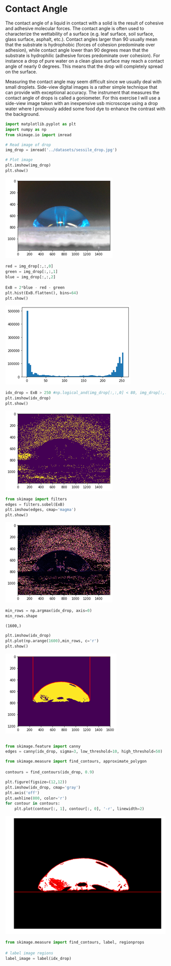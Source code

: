 # Contact Angle

The contact angle of a liquid in contact with a solid is the result of cohesive and adhesive molecular forces. The contact angle is often used to characterize the wettability of a surface (e.g. leaf surface, soil surface, glass surface, asphalt, etc.). Contact angles larger than 90 usually mean that the substrate is hydrophobic (forces of cohesion predominate over adhesion), while contact angle lower than 90 degrees mean that the substrate is hydrophilic (adhesive forces predominate over cohesion). For instance a drop of pure water on a clean glass surface may reach a contact angle of nearly 0 degrees. This means that the drop will completely spread on the surface.

Measuring the contact angle may seem difficult since we usually deal with small droplets. Side-view digital images is a rather simple technique that can provide with exceptional accuracy. The instrument that measures the contact angle of drops is called a goniometer. For this exercise I will use a side-view image taken with an inexpensive usb microscope using a drop water where I previously added some food dye to enhance the contrast with the background.


```python
import matplotlib.pyplot as plt
import numpy as np
from skimage.io import imread

```


```python
# Read image of drop
img_drop = imread('../datasets/sessile_drop.jpg')

```


```python
# Plot image
plt.imshow(img_drop)
plt.show()
```


![png](image_analysis_contact_angle_files/image_analysis_contact_angle_3_0.png)



```python
red = img_drop[:,:,0]
green = img_drop[:,:,1]
blue = img_drop[:,:,2]

ExB = 2*blue - red - green
plt.hist(ExB.flatten(), bins=64)
plt.show()
```


![png](image_analysis_contact_angle_files/image_analysis_contact_angle_4_0.png)



```python
idx_drop = ExB > 250 #np.logical_and(img_drop[:,:,0] < 80, img_drop[:,:,2] > 100)
plt.imshow(idx_drop)
plt.show()
```


![png](image_analysis_contact_angle_files/image_analysis_contact_angle_5_0.png)



```python
from skimage import filters
edges = filters.sobel(ExB)
plt.imshow(edges, cmap='magma')
plt.show()
```


![png](image_analysis_contact_angle_files/image_analysis_contact_angle_6_0.png)



```python
min_rows = np.argmax(idx_drop, axis=0)
min_rows.shape
```




    (1600,)




```python
plt.imshow(idx_drop)
plt.plot(np.arange(1600),min_rows, c='r')
plt.show()
```


![png](image_analysis_contact_angle_files/image_analysis_contact_angle_8_0.png)



```python

```


```python
from skimage.feature import canny
edges = canny(idx_drop, sigma=3, low_threshold=10, high_threshold=50)

```


```python
from skimage.measure import find_contours, approximate_polygon

contours = find_contours(idx_drop, 0.9)
```


```python
plt.figure(figsize=(12,12))
plt.imshow(idx_drop, cmap='gray')
plt.axis('off')
plt.axhline(800, color='r')
for contour in contours:
    plt.plot(contour[:, 1], contour[:, 0], '-r', linewidth=2)
```


![png](image_analysis_contact_angle_files/image_analysis_contact_angle_12_0.png)



```python
from skimage.measure import find_contours, label, regionprops

# label image regions
label_image = label(idx_drop)

```


```python

```
